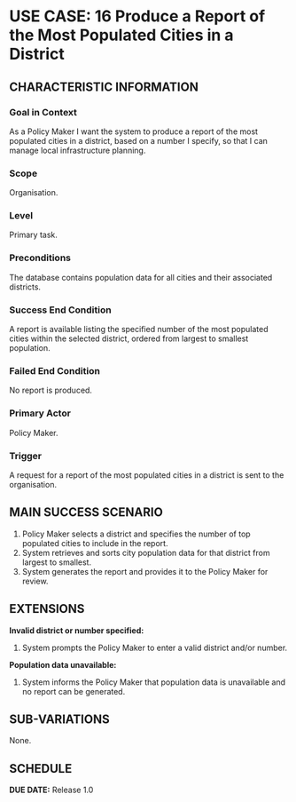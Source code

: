 # USE CASE: 16 Produce a Report of the Most Populated Cities in a District

## CHARACTERISTIC INFORMATION

### Goal in Context
As a Policy Maker I want the system to produce a report of the most populated cities in a district, based on a number I specify, so that I can manage local infrastructure planning.

### Scope
Organisation.

### Level
Primary task.

### Preconditions
The database contains population data for all cities and their associated districts.

### Success End Condition
A report is available listing the specified number of the most populated cities within the selected district, ordered from largest to smallest population.

### Failed End Condition
No report is produced.

### Primary Actor
Policy Maker.

### Trigger
A request for a report of the most populated cities in a district is sent to the organisation.

## MAIN SUCCESS SCENARIO
1. Policy Maker selects a district and specifies the number of top populated cities to include in the report.
2. System retrieves and sorts city population data for that district from largest to smallest.
3. System generates the report and provides it to the Policy Maker for review.

## EXTENSIONS
**Invalid district or number specified:**
1. System prompts the Policy Maker to enter a valid district and/or number.

**Population data unavailable:**
1. System informs the Policy Maker that population data is unavailable and no report can be generated.

## SUB-VARIATIONS
None.

## SCHEDULE
**DUE DATE:** Release 1.0
